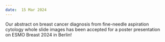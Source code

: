 ```yaml
---
date:  15 Mar 2024
---
```


Our abstract on breast cancer diagnosis from fine-needle aspiration cytology whole slide images has been accepted for a poster presentation on ESMO Breast 2024 in Berlin! 
